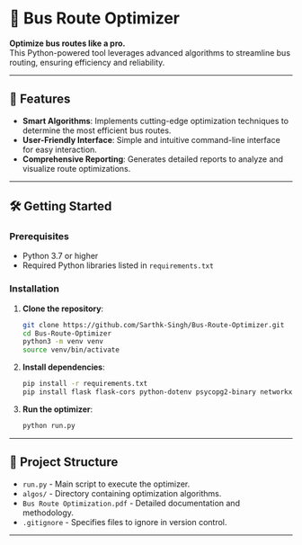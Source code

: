 # 🚌 Bus Route Optimizer

**Optimize bus routes like a pro.**  
This Python-powered tool leverages advanced algorithms to streamline bus routing, ensuring efficiency and reliability.

---

## 🚀 Features

- **Smart Algorithms**: Implements cutting-edge optimization techniques to determine the most efficient bus routes.
- **User-Friendly Interface**: Simple and intuitive command-line interface for easy interaction.
- **Comprehensive Reporting**: Generates detailed reports to analyze and visualize route optimizations.

---

## 🛠️ Getting Started

### Prerequisites

- Python 3.7 or higher
- Required Python libraries listed in `requirements.txt`

### Installation

1. **Clone the repository**:

   ```bash
   git clone https://github.com/Sarthk-Singh/Bus-Route-Optimizer.git
   cd Bus-Route-Optimizer
   python3 -m venv venv
   source venv/bin/activate
   ```

2. **Install dependencies**:

   ```bash
   pip install -r requirements.txt
   pip install flask flask-cors python-dotenv psycopg2-binary networkx
   ```

3. **Run the optimizer**:

   ```bash
   python run.py
   ```

---

## 📁 Project Structure

- `run.py` - Main script to execute the optimizer.
- `algos/` - Directory containing optimization algorithms.
- `Bus Route Optimization.pdf` - Detailed documentation and methodology.
- `.gitignore` - Specifies files to ignore in version control.

---
